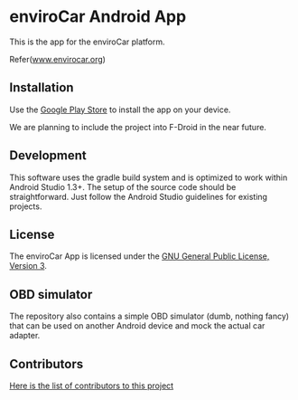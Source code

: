 # enviroCar Android App

This is the app for the enviroCar platform.


Refer(www.envirocar.org)

## Installation

Use the [Google Play Store](https://play.google.com/store/apps/details?id=org.envirocar.app) to install the app on your device.

We are planning to include the project into F-Droid in the near future.

## Development

This software uses the gradle build system and is optimized to work within Android Studio 1.3+.
The setup of the source code should be straightforward. Just follow the Android Studio guidelines
for existing projects.

## License

The enviroCar App is licensed under the [GNU General Public License, Version 3](https://github.com/enviroCar/enviroCar-app/blob/master/LICENSE).

## OBD simulator

The repository also contains a simple OBD simulator (dumb, nothing fancy) that can
be used on another Android device and mock the actual car adapter.

## Contributors

[Here is the list of contributors to this project](https://github.com/enviroCar/enviroCar-app/blob/master/CONTRIBUTORS.md)
